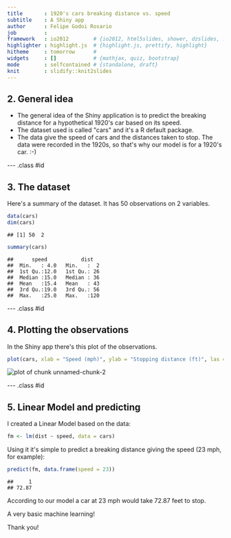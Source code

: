 ```yaml
---
title       : 1920's cars breaking distance vs. speed
subtitle    : A Shiny app
author      : Felipe Godoi Rosario
job         : 
framework   : io2012        # {io2012, html5slides, shower, dzslides, ...}
highlighter : highlight.js  # {highlight.js, prettify, highlight}
hitheme     : tomorrow      # 
widgets     : []            # {mathjax, quiz, bootstrap}
mode        : selfcontained # {standalone, draft}
knit        : slidify::knit2slides
---
```


## 2. General idea

- The general idea of the Shiny application is to predict the breaking distance for a hypothetical 1920's car based on its speed.
- The dataset used is called "cars" and it's a R default package.
- The data give the speed of cars and the distances taken to stop. The data were recorded in the 1920s, so that's why our model is for a 1920's car. :-)

--- .class #id 

## 3. The dataset

Here's a summary of the dataset. It has 50 observations on 2 variables.


```r
data(cars)
dim(cars)
```

```
## [1] 50  2
```

```r
summary(cars)
```

```
##      speed           dist    
##  Min.   : 4.0   Min.   :  2  
##  1st Qu.:12.0   1st Qu.: 26  
##  Median :15.0   Median : 36  
##  Mean   :15.4   Mean   : 43  
##  3rd Qu.:19.0   3rd Qu.: 56  
##  Max.   :25.0   Max.   :120
```

--- .class #id 

## 4. Plotting the observations

In the Shiny app there's this plot of the observations.


```r
plot(cars, xlab = "Speed (mph)", ylab = "Stopping distance (ft)", las = 1, xlim = c(0, 25))
```

![plot of chunk unnamed-chunk-2](figure/unnamed-chunk-2.png) 

--- .class #id 

## 5. Linear Model and predicting

I created a Linear Model based on the data:


```r
fm <- lm(dist ~ speed, data = cars)
```

Using it it's simple to predict a breaking distance giving the speed (23 mph, for example):


```r
predict(fm, data.frame(speed = 23))
```

```
##     1 
## 72.87
```

According to our model a car at 23 mph would take 72.87 feet to stop.

A very basic machine learning!

Thank you!


